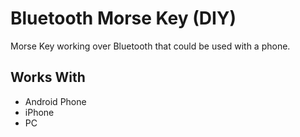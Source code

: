 # Bluetooth Morse Key (DIY)
Morse Key working over Bluetooth that could be used with a phone.

## Works With
* Android Phone
* iPhone
* PC
